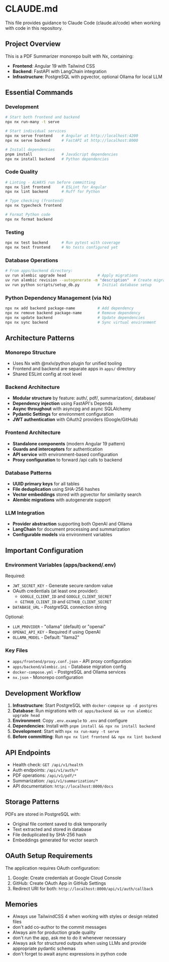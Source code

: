 # CLAUDE.md

This file provides guidance to Claude Code (claude.ai/code) when working with code in this repository.

## Project Overview

This is a PDF Summarizer monorepo built with Nx, containing:

- **Frontend**: Angular 19 with Tailwind CSS
- **Backend**: FastAPI with LangChain integration
- **Infrastructure**: PostgreSQL with pgvector, optional Ollama for local LLM

## Essential Commands

### Development

```bash
# Start both frontend and backend
npx nx run-many -t serve

# Start individual services
npx nx serve frontend    # Angular at http://localhost:4200
npx nx serve backend     # FastAPI at http://localhost:8000

# Install dependencies
pnpm install             # JavaScript dependencies
npx nx install backend   # Python dependencies
```

### Code Quality

```bash
# Linting - ALWAYS run before committing
npx nx lint frontend     # ESLint for Angular
npx nx lint backend      # Ruff for Python

# Type checking (frontend)
npx nx typecheck frontend

# Format Python code
npx nx format backend
```

### Testing

```bash
npx nx test backend      # Run pytest with coverage
npx nx test frontend     # No tests configured yet
```

### Database Operations

```bash
# From apps/backend directory:
uv run alembic upgrade head              # Apply migrations
uv run alembic revision --autogenerate -m "description"  # Create migration
uv run python scripts/setup_db.py        # Initial database setup
```

### Python Dependency Management (via Nx)

```bash
npx nx add backend package-name          # Add dependency
npx nx remove backend package-name       # Remove dependency
npx nx update backend                    # Update dependencies
npx nx sync backend                      # Sync virtual environment
```

## Architecture Patterns

### Monorepo Structure

- Uses Nx with @nxlv/python plugin for unified tooling
- Frontend and backend are separate apps in `apps/` directory
- Shared ESLint config at root level

### Backend Architecture

- **Modular structure** by feature: auth/, pdf/, summarization/, database/
- **Dependency injection** using FastAPI's Depends
- **Async throughout** with asyncpg and async SQLAlchemy
- **Pydantic Settings** for environment configuration
- **JWT authentication** with OAuth2 providers (Google/GitHub)

### Frontend Architecture

- **Standalone components** (modern Angular 19 pattern)
- **Guards and interceptors** for authentication
- **API service** with environment-based configuration
- **Proxy configuration** to forward /api calls to backend

### Database Patterns

- **UUID primary keys** for all tables
- **File deduplication** using SHA-256 hashes
- **Vector embeddings** stored with pgvector for similarity search
- **Alembic migrations** with autogenerate support

### LLM Integration

- **Provider abstraction** supporting both OpenAI and Ollama
- **LangChain** for document processing and summarization
- **Configurable models** via environment variables

## Important Configuration

### Environment Variables (apps/backend/.env)

Required:

- `JWT_SECRET_KEY` - Generate secure random value
- OAuth credentials (at least one provider):
  - `GOOGLE_CLIENT_ID` and `GOOGLE_CLIENT_SECRET`
  - `GITHUB_CLIENT_ID` and `GITHUB_CLIENT_SECRET`
- `DATABASE_URL` - PostgreSQL connection string

Optional:

- `LLM_PROVIDER` - "ollama" (default) or "openai"
- `OPENAI_API_KEY` - Required if using OpenAI
- `OLLAMA_MODEL` - Default: "llama2"

### Key Files

- `apps/frontend/proxy.conf.json` - API proxy configuration
- `apps/backend/alembic.ini` - Database migration config
- `docker-compose.yml` - PostgreSQL and Ollama services
- `nx.json` - Monorepo configuration

## Development Workflow

1. **Infrastructure**: Start PostgreSQL with `docker-compose up -d postgres`
2. **Database**: Run migrations with `cd apps/backend && uv run alembic upgrade head`
3. **Environment**: Copy `.env.example` to `.env` and configure
4. **Dependencies**: Install with `pnpm install && npx nx install backend`
5. **Development**: Start with `npx nx run-many -t serve`
6. **Before committing**: Run `npx nx lint frontend && npx nx lint backend`

## API Endpoints

- Health check: `GET /api/v1/health`
- Auth endpoints: `/api/v1/auth/*`
- PDF operations: `/api/v1/pdf/*`
- Summarization: `/api/v1/summarization/*`
- API documentation: `http://localhost:8000/docs`

## Storage Patterns

PDFs are stored in PostgreSQL with:

- Original file content saved to disk temporarily
- Text extracted and stored in database
- File deduplicated by SHA-256 hash
- Embeddings generated for vector search

## OAuth Setup Requirements

The application requires OAuth configuration:

1. Google: Create credentials at Google Cloud Console
2. GitHub: Create OAuth App in GitHub Settings
3. Redirect URI for both: `http://localhost:8000/api/v1/auth/callback`

## Memories

- Always use TailwindCSS 4 when working with styles or design related files
- don't add co-author to the commit messages
- Always aim for production grade quality
- don't run the app, ask me to do it whenever necessary
- Always ask for structured outputs when using LLMs and provide appropriate pydantic schemas
- don't forget to await async expressions in python code

